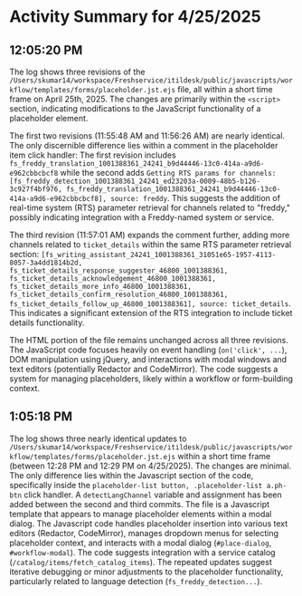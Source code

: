 # Activity Summary for 4/25/2025

## 12:05:20 PM
The log shows three revisions of the `/Users/skumar14/workspace/Freshservice/itildesk/public/javascripts/workflow/templates/forms/placeholder.jst.ejs` file, all within a short time frame on April 25th, 2025.  The changes are primarily within the `<script>` section, indicating modifications to the JavaScript functionality of a placeholder element.


The first two revisions (11:55:48 AM and 11:56:26 AM) are nearly identical. The only discernible difference lies within a comment in the placeholder item click handler:  The first revision includes  `fs_freddy_translation_1001388361_24241_b9d44446-13c0-414a-a9d6-e962cbbcbcf8` while the second adds `Getting RTS params for channels: [fs_freddy_detection_1001388361_24241_ed23203a-0009-48b5-b126-3c927f4bf976, fs_freddy_translation_1001388361_24241_b9d44446-13c0-414a-a9d6-e962cbbcbcf8], source: freddy`.  This suggests the addition of real-time system (RTS) parameter retrieval for channels related to "freddy," possibly indicating integration with a Freddy-named system or service.


The third revision (11:57:01 AM) expands the comment further, adding more channels related to `ticket_details` within the same RTS parameter retrieval section: `[fs_writing_assistant_24241_1001388361_31051e65-1957-4113-8057-3a4dd1814b2d, fs_ticket_details_response_suggester_46800_1001388361, fs_ticket_details_acknowledgement_46800_1001388361, fs_ticket_details_more_info_46800_1001388361, fs_ticket_details_confirm_resolution_46800_1001388361, fs_ticket_details_follow_up_46800_1001388361], source: ticket_details`. This indicates a significant extension of the RTS integration to include ticket details functionality.


The HTML portion of the file remains unchanged across all three revisions.  The JavaScript code focuses heavily on event handling (`on('click', ...`),  DOM manipulation using jQuery, and interactions with  modal windows and text editors (potentially Redactor and CodeMirror). The code suggests a system for managing placeholders, likely within a workflow or form-building context.


## 1:05:18 PM
The log shows three nearly identical updates to `/Users/skumar14/workspace/Freshservice/itildesk/public/javascripts/workflow/templates/forms/placeholder.jst.ejs` within a short time frame (between 12:28 PM and 12:29 PM on 4/25/2025).  The changes are minimal. The only difference lies within the Javascript section of the code, specifically inside the  `placeholder-list button, .placeholder-list a.ph-btn` click handler. A `detectLangChannel` variable and assignment has been added between the second and third commits.  The file is a Javascript template that appears to manage placeholder elements within a modal dialog. The Javascript code handles placeholder insertion into various text editors (Redactor, CodeMirror), manages dropdown menus for selecting placeholder context, and interacts with a modal dialog (`#place-dialog`, `#workflow-modal`).  The code suggests integration with a service catalog (`/catalog/items/fetch_catalog_items`). The repeated updates suggest iterative debugging or minor adjustments to the placeholder functionality, particularly related to language detection (`fs_freddy_detection...`).
